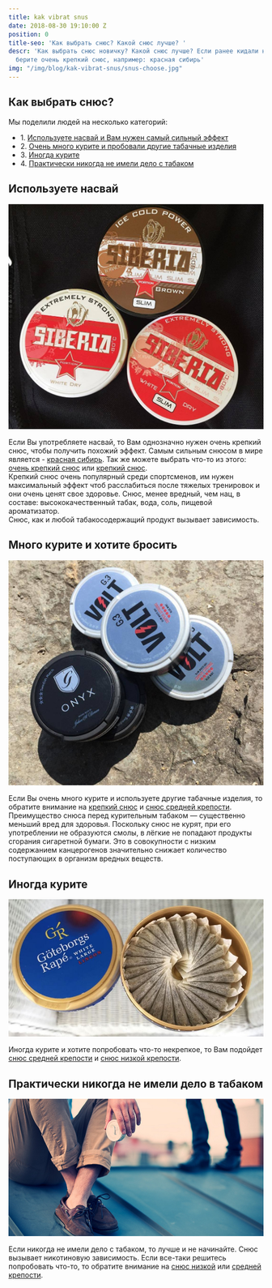 ```yaml
---
title: kak vibrat snus
date: 2018-08-30 19:10:00 Z
position: 0
title-seo: 'Как выбрать снюс? Какой снюс лучше? '
descr: 'Как выбрать снюс новичку? Какой снюс лучше? Если ранее кидали насвай, то однозначно
  берите очень крепкий снюс, например: красная сибирь'
img: "/img/blog/kak-vibrat-snus/snus-choose.jpg"
---
```


<section class="mb-4">
	<h1 class="mb-4">Как выбрать снюс?</h1>
	<span class="lead">Мы поделили людей на несколько категорий:</span>
	<ul class="mb-2">
		<li>1. <a href="#choose-ultastrong" class="link-reviews">Используете насвай и Вам нужен самый сильный эффект</a></li>
		<li>2. <a href="#choose-strong" class="link-reviews">Очень много курите и пробовали другие табачные изделия</a></li>
		<li>3. <a href="#choose-normalstrong" class="link-reviews">Иногда курите</a></li>
		<li>4. <a href="#choose-lowstrong" class="link-reviews">Практически никогда не имели дело с табаком</a></li>
	</ul>
	<div class="row">
		<div class="col-lg-6 mb-3">
			<h2 id="choose-ultastrong">Используете насвай</h2>
			<a href="/siberia"><img class="img-fluid" src="/img/blog/kak-vibrat-snus/snus-strong-siberia.jpg" alt="Снюс siberia"></a>
			<p>Если Вы употребляете насвай, то Вам однозначно нужен очень крепкий снюс, чтобы получить похожий эффект. Самым сильным снюсом в мире является - <a href="/siberia-white">красная сибирь</a>. Так же можете выбрать что-то из этого: <a href="/ultra-strong">очень крепкий снюс</a> или <a href="/strong">крепкий снюс</a>.<br>Крепкий снюс очень популярный среди спортсменов, им нужен максимальный эффект чтоб расслабиться после тяжелых тренировок и они очень ценят свое здоровье. Снюс, менее вредный, чем нац, в составе: высококачественный табак, вода, соль, пищевой ароматизатор.<br>Снюс, как и любой табакосодержащий продукт вызывает зависимость.</p>
		</div>
		<div class="col-lg-6 mb-3">
			<h2 id="choose-strong">Много курите и хотите бросить</h2>
			<a href="/strong"><img class="img-fluid" src="/img/blog/kak-vibrat-snus/snus-medium-strength.jpg" alt="Крепкий снюс"></a>
			<p>Если Вы очень много курите и используете другие табачные изделия, то обратите внимание на <a href="/strong">крепкий снюс</a> и <a href="/normal-strong">снюс средней крепости</a>. Преимущество снюса перед курительным табаком — существенно меньший вред для здоровья. Поскольку снюс не курят, при его употреблении не образуются смолы, в лёгкие не попадают продукты сгорания сигаретной бумаги. Это в совокупности с низким содержанием канцерогенов значительно снижает количество поступающих в организм вредных веществ.</p>
		</div>
		<div class="col-lg-6 mb-3">
			<h2 id="choose-normalstrong">Иногда курите</h2>
			<a href="/normal-strong"><img class="img-fluid" src="/img/products/more/gothenburg-snus.jpg" alt="Снюс средней крепости"></a>
			<p>Иногда курите и хотите попробовать что-то некрепкое, то Вам подойдет <a href="/normal-strong">снюс средней крепости</a> и <a href="/low-strong">снюс низкой крепости</a>.</p>
		</div>
		<div class="col-lg-6">
			<h2 id="choose-lowstrong">Практически никогда не имели дело в табаком</h2>
			<a href="/low-strong"><img class="img-fluid" src="/img/blog/kak-vibrat-snus/snus.jpg" alt="Снюс низкой крепости"></a>
			<p>Если никогда не имели дело с табаком, то лучше и не начинайте. Снюс вызывает никотиновую зависимость. Если все-таки решитесь попробовать что-то, то обратите внимание на <a href="/low-strong">снюс низкой</a> или <a href="/normal-strong">средней крепости</a>.</p>
		</div>
	</div>
</section>